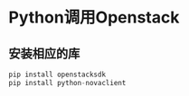 # Python调用Openstack

## 安装相应的库

```python
pip install openstacksdk
pip install python-novaclient 
```

